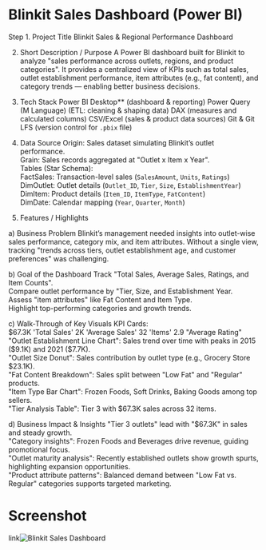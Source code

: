 # Blinkit Sales Dashboard (Power BI)

Step 1. Project Title
Blinkit Sales & Regional Performance Dashboard

2. Short Description / Purpose
A Power BI dashboard built for Blinkit to analyze "sales performance across outlets, regions, and product categories". It provides a centralized view of KPIs such as total sales, outlet establishment performance, item attributes (e.g., fat content), and category trends — enabling better business decisions.

3. Tech Stack
Power BI Desktop** (dashboard & reporting)
Power Query (M Language) (ETL: cleaning & shaping data)
DAX (measures and calculated columns)
CSV/Excel (sales & product data sources)
Git & Git LFS (version control for `.pbix` file)

4. Data Source
Origin: Sales dataset simulating Blinkit’s outlet performance.  
Grain: Sales records aggregated at "Outlet x Item x Year".  
Tables (Star Schema):  
FactSales: Transaction-level sales (`SalesAmount`, `Units`, `Ratings`)  
DimOutlet: Outlet details (`Outlet_ID`, `Tier`, `Size`, `EstablishmentYear`)  
DimItem: Product details (`Item_ID`, `ItemType`, `FatContent`)  
DimDate: Calendar mapping (`Year`, `Quarter`, `Month`)  

5. Features / Highlights

a) Business Problem
Blinkit’s management needed insights into outlet-wise sales performance, category mix, and item attributes. Without a single view, tracking "trends across tiers, outlet establishment age, and customer preferences" was challenging.

b) Goal of the Dashboard
Track "Total Sales, Average Sales, Ratings, and Item Counts".  
Compare outlet performance by "Tier, Size, and Establishment Year.  
Assess "item attributes" like Fat Content and Item Type.  
Highlight top-performing categories and growth trends.  

c) Walk-Through of Key Visuals
KPI Cards:  
$67.3K 'Total Sales'  
2K 'Average Sales' 
32 'Items'  
2.9 "Average Rating"  
"Outlet Establishment Line Chart": Sales trend over time with peaks in 2015 ($9.1K) and 2021 ($7.7K).  
"Outlet Size Donut": Sales contribution by outlet type (e.g., Grocery Store $23.1K).  
"Fat Content Breakdown": Sales split between "Low Fat" and "Regular" products.  
"Item Type Bar Chart": Frozen Foods, Soft Drinks, Baking Goods among top sellers.  
"Tier Analysis Table": Tier 3 with $67.3K sales across 32 items.  

d) Business Impact & Insights
"Tier 3 outlets" lead with "$67.3K" in sales and steady growth.  
"Category insights": Frozen Foods and Beverages drive revenue, guiding promotional focus.  
"Outlet maturity analysis": Recently established outlets show growth spurts, highlighting expansion opportunities.  
"Product attribute patterns": Balanced demand between "Low Fat vs. Regular" categories supports targeted marketing.  

# Screenshot
link![Blinkit Sales Dashboard](assets/blinkit_sales_snapshot.png)

